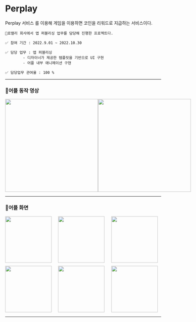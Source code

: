 ﻿# Perplay


Perplay 서비스 를 이용해 게임을 이용하면 코인을 리워드로 지급하는 서비스이다. 

`로캘리 회사에서 앱 퍼블리싱 업무를 담당해 진행한 프로젝트다.`

```
✅ 참여 기간 : 2022.9.01 ~ 2022.10.30 

✅ 담당 업무 : 앱 퍼블리싱
        - 디자이너가 제공한 템플릿을 기반으로 UI 구현
        - 어플 내부 애니메이션 구현
        
✅ 담당업무 관여율 : 100 %

```

-----


### 🎯어플 동작 영상

<div style="display: flex; justify-content: space-between;">
    <img src="https://github.com/sinminseok/bengal_app_3/assets/55183314/df588601-1c22-4185-a79a-258ac0f89728" style="width: 300px;">
    <img src="https://github.com/sinminseok/bengal_app_3/assets/55183314/61dc32cf-0900-472a-a85d-1dd8b0402b6b" style="width: 300px;">
</div>


-----

### 🎯어플 화면

<div style="display: grid; grid-template-columns: repeat(3, 1fr); grid-gap: 10px;">
    <img src="https://github.com/sinminseok/bengal_app_3/assets/55183314/2096349c-aaeb-401a-b9fc-7693975eaa36" style="width: 150px;">
    <img src="https://github.com/sinminseok/bengal_app_3/assets/55183314/6ed579b5-8b1b-4f2d-a5b6-5e025131039b" style="width: 150px;">
    <img src="https://github.com/sinminseok/bengal_app_3/assets/55183314/34638ff7-4754-4364-84b4-edfe7252f3f3" style="width: 150px;">
    <img src="https://github.com/sinminseok/bengal_app_3/assets/55183314/4594c767-4b7a-4637-a7fc-654d27f559f0" style="width: 150px;">
    <img src="https://github.com/sinminseok/bengal_app_3/assets/55183314/fd7b8a95-110a-4a48-8d9b-2d48a770d4a6" style="width: 150px;">
    <img src="https://github.com/sinminseok/bengal_app_3/assets/55183314/e4988d7d-f43e-444a-818a-d5d808198896" style="width: 150px;">
</div>


-----

